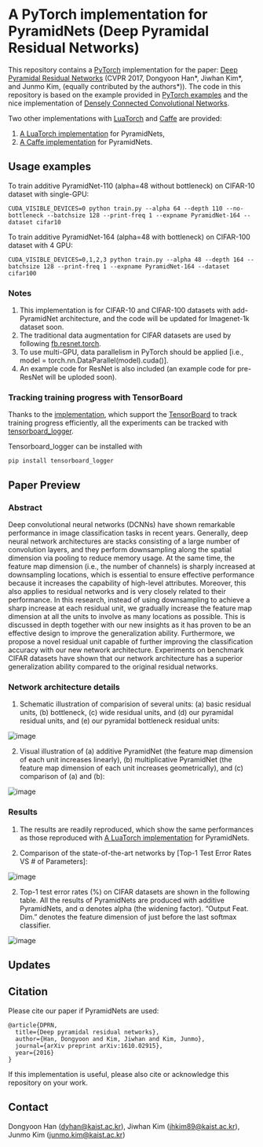 # A PyTorch implementation for PyramidNets (Deep Pyramidal Residual Networks)

This repository contains a [PyTorch](http://pytorch.org/) implementation for the paper: [Deep Pyramidal Residual Networks](https://arxiv.org/pdf/1610.02915.pdf) (CVPR 2017, Dongyoon Han*, Jiwhan Kim*, and Junmo Kim, (equally contributed by the authors*)). The code in this repository is based on the example provided in [PyTorch examples](https://github.com/pytorch/examples/tree/master/imagenet) and the nice implementation of [Densely Connected Convolutional Networks](https://github.com/andreasveit/densenet-pytorch).

Two other implementations with [LuaTorch](http://torch.ch/) and [Caffe](http://caffe.berkeleyvision.org/) are provided:
1. [A LuaTorch implementation](https://github.com/jhkim89/PyramidNet) for PyramidNets,
2. [A Caffe implementation](https://github.com/jhkim89/PyramidNet-caffe) for PyramidNets.

## Usage examples
To train additive PyramidNet-110 (alpha=48 without bottleneck) on CIFAR-10 dataset with single-GPU:
```
CUDA_VISIBLE_DEVICES=0 python train.py --alpha 64 --depth 110 --no-bottleneck --batchsize 128 --print-freq 1 --expname PyramidNet-164 --dataset cifar10
```
To train additive PyramidNet-164 (alpha=48 with bottleneck) on CIFAR-100 dataset with 4 GPU:
```
CUDA_VISIBLE_DEVICES=0,1,2,3 python train.py --alpha 48 --depth 164 --batchsize 128 --print-freq 1 --expname PyramidNet-164 --dataset cifar100
```

### Notes
1. This implementation is for CIFAR-10 and CIFAR-100 datasets with add-PyramidNet architecture, and the code will be updated for Imagenet-1k dataset soon. 
2. The traditional data augmentation for CIFAR datasets are used by following [fb.resnet.torch](https://github.com/facebook/fb.resnet.torch).
3. To use multi-GPU, data parallelism in PyTorch should be applied [i.e., model = torch.nn.DataParallel(model).cuda()].  
4. An example code for ResNet is also included (an example code for pre-ResNet will be uploded soon).

### Tracking training progress with TensorBoard
Thanks to the [implementation](https://github.com/andreasveit/densenet-pytorch), which support the [TensorBoard](https://www.tensorflow.org/get_started/summaries_and_tensorboard) to track training progress efficiently, all the experiments can be tracked with [tensorboard_logger](https://github.com/TeamHG-Memex/tensorboard_logger).

Tensorboard_logger can be installed with 
```
pip install tensorboard_logger
```

## Paper Preview
### Abstract
Deep convolutional neural networks (DCNNs) have shown remarkable performance in image classification tasks in recent years. Generally, deep neural network architectures are stacks consisting of a large number of convolution layers, and they perform downsampling along the spatial dimension via pooling to reduce memory usage. At the same time, the feature map dimension (i.e., the number of channels) is sharply increased at downsampling locations, which is essential to ensure effective performance because it increases the capability of high-level attributes. Moreover, this also applies to residual networks and is very closely related to their performance. In this research, instead of using downsampling to achieve a sharp increase at each residual unit, we gradually increase the feature map dimension at all the units to involve as many locations as possible. This is discussed in depth together with our new insights as it has proven to be an effective design to improve the generalization ability. Furthermore, we propose a novel residual unit capable of further improving the classification accuracy with our new network architecture. Experiments on benchmark CIFAR datasets have shown that our network architecture has a superior generalization ability compared to the original residual networks.

### Network architecture details
1. Schematic illustration of comparision of several units: (a) basic residual units, (b) bottleneck, (c) wide residual units, and (d) our pyramidal residual units, and (e) our pyramidal bottleneck residual units:

![image](https://user-images.githubusercontent.com/31481676/32218603-c9e136bc-be6e-11e7-94ee-aa31c5887fdd.png)

2. Visual illustration of (a) additive PyramidNet (the feature map dimension of each unit increases linearly), (b) multiplicative PyramidNet (the feature map dimension of each unit increases geometrically), and (c) comparison of (a) and (b):

![image](https://user-images.githubusercontent.com/31481676/32218836-8f4b667a-be6f-11e7-9410-0619cfe0d0e2.png)

### Results
1. The results are readily reproduced, which show the same performances as those reproduced with [A LuaTorch implementation](https://github.com/jhkim89/PyramidNet) for PyramidNets.

2. Comparison of the state-of-the-art networks by [Top-1 Test Error Rates VS # of Parameters]:

![image](https://user-images.githubusercontent.com/31481676/32331973-9d7dad2a-c027-11e7-9828-ac00fea0e5b5.png)

2. Top-1 test error rates (%) on CIFAR datasets are shown in the following table. All the results of PyramidNets are produced with additive PyramidNets, and α denotes alpha (the widening factor). “Output Feat. Dim.” denotes the feature dimension of just before the last softmax classifier.

![image](https://user-images.githubusercontent.com/31481676/32329781-5d47ff90-c021-11e7-81ed-ffac05e8ea98.png)

## Updates

## Citation
Please cite our paper if PyramidNets are used: 
```
@article{DPRN,
  title={Deep pyramidal residual networks},
  author={Han, Dongyoon and Kim, Jiwhan and Kim, Junmo},
  journal={arXiv preprint arXiv:1610.02915},
  year={2016}
}
```
If this implementation is useful, please also cite or acknowledge this repository on your work.

## Contact
Dongyoon Han (dyhan@kaist.ac.kr),
Jiwhan Kim (jhkim89@kaist.ac.kr),
Junmo Kim (junmo.kim@kaist.ac.kr)
